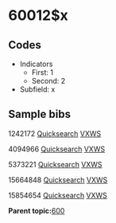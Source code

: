 # 60012$x

## Codes

-   Indicators
    -   First: 1
    -   Second: 2
-   Subfield: x

## Sample bibs

1242172 [Quicksearch](https://search.library.yale.edu/catalog/1242172) [VXWS](http://prodorbis.library.yale.edu:7014/vxws/GetHoldingsService?bibId=1242172)

4094966 [Quicksearch](https://search.library.yale.edu/catalog/4094966) [VXWS](http://prodorbis.library.yale.edu:7014/vxws/GetHoldingsService?bibId=4094966)

5373221 [Quicksearch](https://search.library.yale.edu/catalog/5373221) [VXWS](http://prodorbis.library.yale.edu:7014/vxws/GetHoldingsService?bibId=5373221)

15664848 [Quicksearch](https://search.library.yale.edu/catalog/15664848) [VXWS](http://prodorbis.library.yale.edu:7014/vxws/GetHoldingsService?bibId=15664848)

15854654 [Quicksearch](https://search.library.yale.edu/catalog/15854654) [VXWS](http://prodorbis.library.yale.edu:7014/vxws/GetHoldingsService?bibId=15854654)

**Parent topic:**[600](../../tags/600/600.md)

